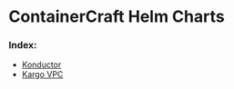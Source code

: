 # ContainerCraft Helm Charts
### Index:
  - [Konductor](./charts/konductor.md)
  - [Kargo VPC](./charts/kargo-vpc.md)
